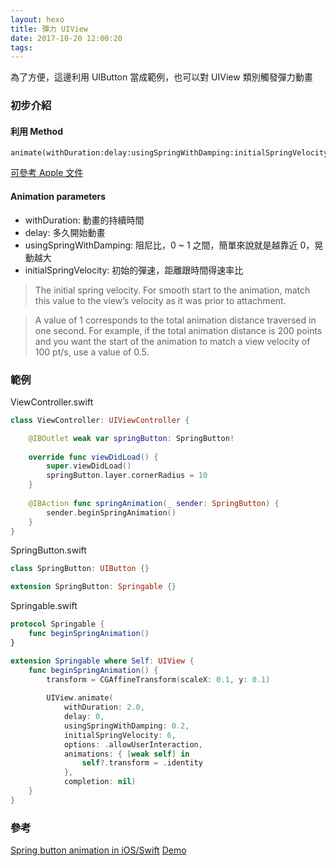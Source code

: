 ```yaml
---
layout: hexo
title: 彈力 UIView
date: 2017-10-20 12:00:20
tags:
---
```


為了方便，這邊利用 UIButton 當成範例，也可以對 UIView 類別觸發彈力動畫

### 初步介紹

#### 利用 Method

```
animate(withDuration:delay:usingSpringWithDamping:initialSpringVelocity:options:animations:completion:)
```

<!-- more -->

[可參考 Apple 文件](https://developer.apple.com/documentation/uikit/uiview/1622594-animate)

#### Animation parameters

* withDuration: 動畫的持續時間
* delay: 多久開始動畫
* usingSpringWithDamping: 阻尼比，0 ~ 1 之間，簡單來說就是越靠近 0，晃動越大
* initialSpringVelocity: 初始的彈速，距離跟時間得速率比
 
>The initial spring velocity. For smooth start to the animation, match this value to the view’s velocity as it was prior to attachment.

> A value of 1 corresponds to the total animation distance traversed in one second. For example, if the total animation distance is 200 points and you want the start of the animation to match a view velocity of 100 pt/s, use a value of 0.5.

### 範例

ViewController.swift

```swift
class ViewController: UIViewController {

    @IBOutlet weak var springButton: SpringButton!
    
    override func viewDidLoad() {
        super.viewDidLoad()
        springButton.layer.cornerRadius = 10
    }
    
    @IBAction func springAnimation(_ sender: SpringButton) {
        sender.beginSpringAnimation()
    }
}
```

SpringButton.swift

```swift
class SpringButton: UIButton {}

extension SpringButton: Springable {}
```

Springable.swift

```swift
protocol Springable {
    func beginSpringAnimation()
}

extension Springable where Self: UIView {
    func beginSpringAnimation() {
        transform = CGAffineTransform(scaleX: 0.1, y: 0.1)
        
        UIView.animate(
            withDuration: 2.0,
            delay: 0,
            usingSpringWithDamping: 0.2,
            initialSpringVelocity: 6,
            options: .allowUserInteraction,
            animations: { [weak self] in
                self?.transform = .identity
            },
            completion: nil)
    }
}
```

### 參考

[Spring button animation in iOS/Swift](http://evgenii.com/blog/spring-button-animation-with-swift/)
[Demo](https://github.com/squidyu812/SpringAnimation)
